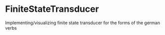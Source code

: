 # FiniteStateTransducer
Implementing/visualizing finite state transducer for the forms of the german verbs
